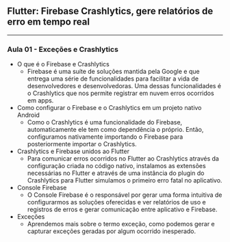 ## Flutter: Firebase Crashlytics, gere relatórios de erro em tempo real

---

### Aula 01 - Exceções e Crashlytics

- O que é o Firebase e Crashlytics
  - Firebase é uma suíte de soluções mantida pela Google e que entrega uma série de funcionalidades para facilitar a vida de desenvolvedores e desenvolvedoras. Uma dessas funcionalidades é o Crashlytics que nos permite registrar em nuvem erros ocorridos em apps.
- Como configurar o Firebase e o Crashlytics em um projeto nativo Android
  - Como o Crashlytics é uma funcionalidade do Firebase, automaticamente ele tem como dependência o próprio. Então, configuramos nativamente importando o Firebase para posteriormente importar o Crashlytics.
- Crashlytics e Firebase unidos ao Flutter
  - Para comunicar erros ocorridos no Flutter ao Crashlytics através da configuração criada no código nativo, instalamos as extensões necessárias no Flutter e através de uma instância do plugin do Crashlytics para Flutter simulamos o primeiro erro fatal no aplicativo.
- Console Firebase
  - O Console Firebase é o responsável por gerar uma forma intuitiva de configurarmos as soluções oferecidas e ver relatórios de uso e registros de erros e gerar comunicação entre aplicativo e Firebase.
- Exceções
  - Aprendemos mais sobre o termo exceção, como podemos gerar e capturar exceções geradas por algum ocorrido inesperado.